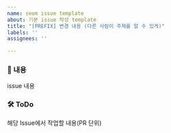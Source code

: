 ```yaml
---
name: seom issue template
about: 기본 issue 작성 template
title: "[PREFIX] 변경 내용 (다른 사람이 주제를 알 수 있게)"
labels: ''
assignees: ''

---
```


### 📌 내용
issue 내용

### 🛠 ToDo
해당 Issue에서 작업할 내용(PR 단위)
